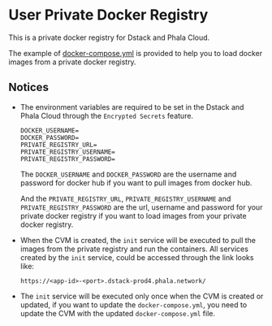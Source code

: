 # User Private Docker Registry

This is a private docker registry for Dstack and Phala Cloud.

The example of [docker-compose.yml](docker-compose.yml) is provided to help you to load docker images from a private docker registry.

## Notices

- The environment variables are required to be set in the Dstack and Phala Cloud through the `Encrypted Secrets` feature.

    ```
    DOCKER_USERNAME=
    DOCKER_PASSWORD=
    PRIVATE_REGISTRY_URL=
    PRIVATE_REGISTRY_USERNAME=
    PRIVATE_REGISTRY_PASSWORD=
    ```

    The `DOCKER_USERNAME` and `DOCKER_PASSWORD` are the username and password for docker hub if you want to pull images from docker hub.
    
    And the `PRIVATE_REGISTRY_URL`, `PRIVATE_REGISTRY_USERNAME` and `PRIVATE_REGISTRY_PASSWORD` are the url, username and password for your private docker registry if you want to load images from your private docker registry.

- When the CVM is created, the `init` service will be executed to pull the images from the private registry and run the containers. All services created by the `init` service, could be accessed through the link looks like:

    ```
    https://<app-id>-<port>.dstack-prod4.phala.network/
    ```

- The `init` service will be executed only once when the CVM is created or updated, if you want to update the `docker-compose.yml`, you need to update the CVM with the updated `docker-compose.yml` file.
